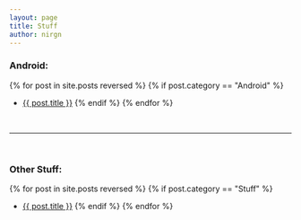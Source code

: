 ```yaml
---
layout: page
title: Stuff
author: nirgn
---
```


### Android:

{% for post in site.posts reversed %}
  {% if post.category == "Android" %}
  *  <a href="{{ post.url | absolute_url }}">{{ post.title }}</a>
  {% endif %}
{% endfor %}

<br>

---

<br>

### Other Stuff:

{% for post in site.posts reversed %}
  {% if post.category == "Stuff" %}
  *  <a href="{{ post.url | absolute_url }}">{{ post.title }}</a>
  {% endif %}
{% endfor %}

